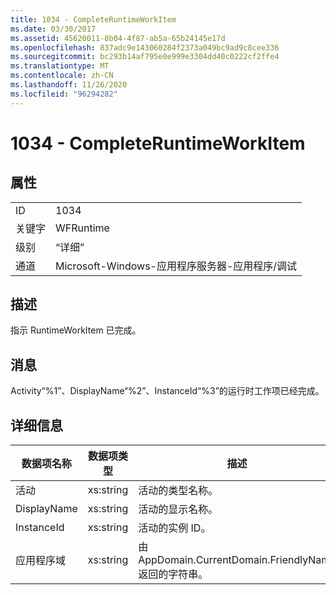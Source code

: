 ```yaml
---
title: 1034 - CompleteRuntimeWorkItem
ms.date: 03/30/2017
ms.assetid: 45620011-8b04-4f87-ab5a-65b24145e17d
ms.openlocfilehash: 837adc9e143060284f2373a049bc9ad9c8cee336
ms.sourcegitcommit: bc293b14af795e0e999e3304dd40c0222cf2ffe4
ms.translationtype: MT
ms.contentlocale: zh-CN
ms.lasthandoff: 11/26/2020
ms.locfileid: "96294282"
---
```

# <a name="1034---completeruntimeworkitem"></a>1034 - CompleteRuntimeWorkItem

## <a name="properties"></a>属性  
  
|||  
|-|-|  
|ID|1034|  
|关键字|WFRuntime|  
|级别|“详细”|  
|通道|Microsoft-Windows-应用程序服务器-应用程序/调试|  
  
## <a name="description"></a>描述  

 指示 RuntimeWorkItem 已完成。  
  
## <a name="message"></a>消息  

 Activity“%1”、DisplayName“%2”、InstanceId“%3”的运行时工作项已经完成。  
  
## <a name="details"></a>详细信息  
  
|数据项名称|数据项类型|描述|  
|--------------------|--------------------|-----------------|  
|活动|xs:string|活动的类型名称。|  
|DisplayName|xs:string|活动的显示名称。|  
|InstanceId|xs:string|活动的实例 ID。|  
|应用程序域|xs:string|由 AppDomain.CurrentDomain.FriendlyName 返回的字符串。|

